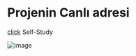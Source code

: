 # Projenin Canlı adresi

[click](https://ice-mman.github.io/Guess-Random-Number/)
Self-Study

![image](https://user-images.githubusercontent.com/109246384/190028981-95a73ac0-7dac-4b8d-a2f5-e672b19d47ee.png)
